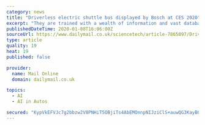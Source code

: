 ```yaml
---
category: news
title: "Driverless electric shuttle bus displayed by Bosch at CES 2020"
excerpt: "They are trained with a wealth of information and vast databases of hundreds of thousands of clips which are processed using artificial intelligence to accurately identify people ... In November last year Apple revealed details of its driverless car system that uses lasers to detect pedestrians and cyclists from a distance."
publishedDateTime: 2020-01-08T16:06:00Z
sourceUrl: https://www.dailymail.co.uk/sciencetech/article-7865097/Driverless-electric-shuttle-bus-displayed-Bosch-CES-2020.html
type: article
quality: 19
heat: 19
published: false

provider:
  name: Mail Online
  domain: dailymail.co.uk

topics:
  - AI
  - AI in Autos

secured: "KypVkEFVJc7g2bbzw2V8PNHiT5OBjiTs4AbEMOnnpNIJziClS+auwQG3KayBGZc5HjoJSUqjDjeMTbjC/kx2fmnf/SHqVYbRhsTY6hsXIyNAGNe4iBb333JdzltEVwsqdJqsCxlpnmOgFntmqR4gRqyfCXtlGuArUaB7F/iqo7PyshdifIOg8wDBNX4dckSmb8TGwYLgQTqRFncAM13Cm/drKm1PnqXmnHbN5SjC2CC1yTw1pupkLkQ5ghDcOIHAXg4gQUCPsVj89i462EvKw52QaXuKp+YyQtKi3LnKk6yP6drcFrXtxK2eH4W4ZHWm0sXp09cv1xBStM/FsI+PCL9YH0LAKkZM4sduu9HqpteMg+8pfj0MrHoav/8PnRefu4iOOz3TpsccCUir5RW7suKvin2krljI4BWeKtM6Apj4nCKU/g5tyT+NNJlgFoe9rpriXQ4yEQ16xmnGcY1Qrg==;tqjv+UxgQBR7zDRBY3+f9A=="
---
```


